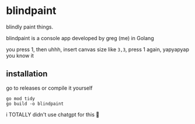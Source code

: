 # blindpaint
blindly paint things.

blindpaint is a console app developed by greg (me) in Golang

you press 1, then uhhh, insert canvas size like `3,3`, press 1 again, yapyapyap you know it

## installation
go to releases or compile it yourself
```
go mod tidy
go build -o blindpaint
```










i TOTALLY didn't use chatgpt for this 🧌
